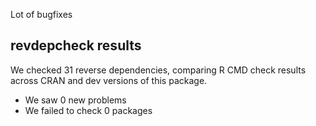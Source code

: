 Lot of bugfixes

## revdepcheck results

We checked 31 reverse dependencies, comparing R CMD check results across CRAN and dev versions of this package.

 * We saw 0 new problems
 * We failed to check 0 packages
